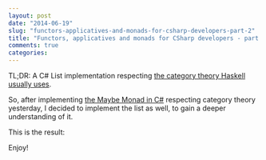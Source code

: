 ```yaml
---
layout: post
date: "2014-06-19"
slug: "functors-applicatives-and-monads-for-csharp-developers-part-2"
title: "Functors, applicatives and monads for CSharp developers - part 2"
comments: true
categories: 
---
```


TL;DR: A C# List implementation respecting [the category theory Haskell usually uses](https://en.wikibooks.org/wiki/Haskell/Category_theory).

So, after implementing [the Maybe Monad in C#](https://tojans.me/blog/2014/06/16/functors-applicatives-and-monads-for-csharp-developers/) respecting category theory yesterday, I decided to implement the list as well, to gain a deeper understanding of it.

This is the result:

<script src="https://gist.github.com/ToJans/9f13a029800df9ce5709.js"></script>

Enjoy!
